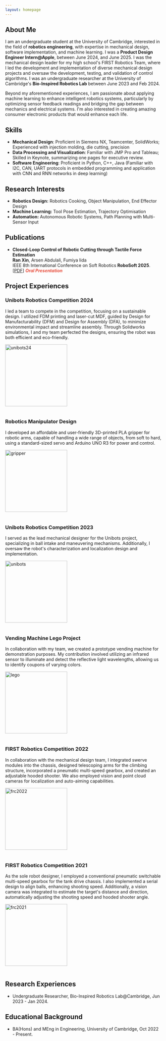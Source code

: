 ```yaml
---
layout: homepage
---
```


## About Me
I am an undergraduate student at the University of Cambridge, interested in the field of <strong>robotics engineering</strong>, with expertise in mechanical design, software implementation, and machine learning. I was a <strong>Product Design Engineer Intern@Apple</strong>, between June 2024, and June 2025. I was the mechanical design leader for my high school's FIRST Robotics Team, where I led the development and implementation of diverse mechanical design projects and oversaw the development, testing, and validation of control algorithms. I was an undergraduate researcher at the University of Cambridge's <strong>Bio-Inspired Robotics Lab</strong> between June 2023 and Feb 2024.

Beyond my aforementioned experiences, I am passionate about applying machine learning to enhance intelligent robotics systems, particularly by optimizing sensor feedback readings and bridging the gap between mechanics and electrical systems. I'm also interested in creating amazing consumer electronic products that would enhance each life.



## Skills
- **Mechanical Design**: Proficient in Siemens NX, Teamcenter, SolidWorks; Experienced with injection molding, die cutting, precision
- **Data Processing and Visualization**: Familiar with JMP Pro and Tableau; Skilled in Keynote, summarizing one pages for executive review.
- **Software Engineering**: Proficient in Python, C++, Java (Familiar with I2C, CAN, UART protocols in embedded programming and application with CNN and RNN networks in deep learning)


## Research Interests
- **Robotics Design:** Robotics Cooking, Object Manipulation, End Effector Design
- **Machine Learning:** Tool Pose Estimation, Trajectory Optimisation
- **Automation:** Autonomous Robotic Systems, Path Planning with Multi-Sensor Input



## Publications

- **Closed-Loop Control of Robotic Cutting through Tactile Force Estimation**
  <br>
  **Ran Xin**, Arsen Abdulali, Fumiya Iida
  <br>
  IEEE 8th International Conference on Soft Robotics **RoboSoft 2025**.
  <br>
  [[PDF](https://ieeexplore.ieee.org/stamp/stamp.jsp?tp=&arnumber=11020827)] <strong><i style="color:#e74d3c">Oral Presentation</i></strong>



## Project Experiences

<html lang="en">
<head>
    <meta charset="UTF-8">
    <meta name="viewport" content="width=device-width, initial-scale=1.0">
    <link rel="stylesheet" type="text/css" href="styles.css">
    <title>Text and Picture with Border</title>
</head>
<body>
    <div class="container">
        <div class="text">
            <h3>Unibots Robotics Competition 2024</h3>
            <p>I led a team to compete in the competition, focusing on a sustainable design. I utilized FDM printing and laser-cut MDF, guided by Design for Manufacturability (DFM) and Design for Assembly (DFA), to minimize environmental impact and streamline assembly. Through Solidworks simulations, I and my team perfected the designs, ensuring the robot was both efficient and eco-friendly. </p>
        </div>
        <div class="image">
            <img src="assets/img/unibots24.jpg" alt="unibots24" width="200">
        </div>
    </div>
</body>
</html>
<br>

<html lang="en">
<head>
    <meta charset="UTF-8">
    <meta name="viewport" content="width=device-width, initial-scale=1.0">
    <link rel="stylesheet" type="text/css" href="styles.css">
    <title>Text and Picture with Border</title>
</head>
<body>
    <div class="container">
        <div class="text">
            <h3>Robotics Manipulator Design</h3>
            <p>I developed an affordable and user-friendly 3D-printed PLA gripper for robotic arms, capable of handling a wide range of objects, from soft to hard, using a standard-sized servo and Arduino UNO R3 for power and control. </p>
        </div>
        <div class="image">
            <img src="assets/img/gripper.png" alt="gripper" width="200">
        </div>
    </div>
</body>
</html>
<br>


<html lang="en">
<head>
    <meta charset="UTF-8">
    <meta name="viewport" content="width=device-width, initial-scale=1.0">
    <link rel="stylesheet" type="text/css" href="styles.css">
    <title>Text and Picture with Border</title>
</head>
<body>
    <div class="container">
        <div class="text">
            <h3>Unibots Robotics Competition 2023</h3>
            <p>I served as the lead mechanical designer for the Unibots project, specializing in ball intake and maneuvering mechanisms. Additionally, I oversaw the robot's characterization and localization design and implementation. </p>
        </div>
        <div class="image">
            <img src="assets/img/unibots.png" alt="unibots" width="200">
        </div>
    </div>
</body>
</html>
<br>


<html lang="en">
<head>
    <meta charset="UTF-8">
    <meta name="viewport" content="width=device-width, initial-scale=1.0">
    <link rel="stylesheet" type="text/css" href="styles.css">
    <title>Text and Picture with Border</title>
</head>
<body>
    <div class="container">
        <div class="text">
            <h3>Vending Machine Lego Project</h3>
            <p>In collaboration with my team, we created a prototype vending machine for demonstration purposes. My contribution involved utilizing an infrared sensor to illuminate and detect the reflective light wavelengths, allowing us to identify coupons of varying colors.</p>
        </div>
        <div class="image">
            <img src="assets/img/lego.png" alt="lego" width="200">
        </div>
    </div>
</body>
</html>
<br>


<html lang="en">
<head>
    <meta charset="UTF-8">
    <meta name="viewport" content="width=device-width, initial-scale=1.0">
    <link rel="stylesheet" type="text/css" href="styles.css">
    <title>Text and Picture with Border</title>
</head>
<body>
    <div class="container">
        <div class="text">
            <h3>FIRST Robotics Competition 2022</h3>
            <p>In collaboration with the mechanical design team, I integrated swerve modules into the chassis, designed telescoping arms for the climbing structure, incorporated a pneumatic multi-speed gearbox, and created an adjustable hooded shooter. We also employed vision and point cloud cameras for localization and auto-aiming capabilities.</p>
        </div>
        <div class="image">
            <img src="assets/img/frc2022.png" alt="frc2022" width="200">
        </div>
    </div>
</body>
</html>
<br>


<html lang="en">
<head>
    <meta charset="UTF-8">
    <meta name="viewport" content="width=device-width, initial-scale=1.0">
    <link rel="stylesheet" type="text/css" href="styles.css">
    <title>Text and Picture with Border</title>
</head>
<body>
    <div class="container">
        <div class="text">
            <h3>FIRST Robotics Competition 2021</h3>
            <p>As the sole robot designer, I employed a conventional pneumatic switchable multi-speed gearbox for the tank drive chassis. I also implemented a serial design to align balls, enhancing shooting speed. Additionally, a vision camera was integrated to estimate the target's distance and direction, automatically adjusting the shooting speed and hooded shooter angle.</p>
        </div>
        <div class="image">
            <img src="assets/img/frc2021.png" alt="frc2021" width="200">
        </div>
    </div>
</body>
</html>
<br>


## Research Experiences
- Undergraduate Researcher, Bio-Inspired Robotics Lab@Cambridge, Jun 2023 - Jan 2024.

## Educational Background
- BA(Hons) and MEng in Engineering, University of Cambridge, Oct 2022 - Present.